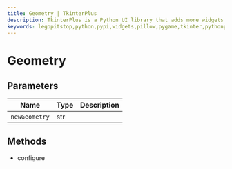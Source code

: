 ```yaml
---
title: Geometry | TkinterPlus
description: TkinterPlus is a Python UI library that adds more widgets to Tkinter
keywords: legopitstop,python,pypi,widgets,pillow,pygame,tkinter,pythonpackage
---
```


# Geometry

## Parameters

| Name          | Type | Description |
| ------------- | ---- | ----------- |
| `newGeometry` | str  |             |

## Methods

- configure
